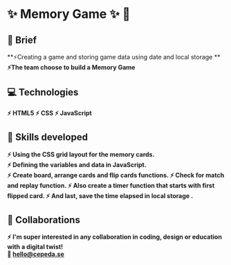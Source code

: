 
# :sparkles:	 Memory Game :sparkles:	 :unicorn:
## :page_facing_up: Brief
 **:zap:Creating a game and storing game data using date and local storage **<br>
 **:zap:The team choose to build a Memory Game** <br>



## :computer:	 Technologies
 **:zap: HTML5
 :zap: CSS
 :zap: JavaScript**<br>

  
## :mechanical_arm: Skills developed
 **:zap: Using the CSS grid layout for the memory cards.      
 :zap: Defining the variables and data in JavaScript.        
 :zap: Create board, arrange cards and flip cards functions.
 :zap: Check for match and replay function.
  :zap: Also create a timer function that starts with first flipped card.
   :zap: And last, save the time elapsed in local storage .**
            
 ## :handshake: Collaborations
  **:zap: I'm super interested in any collaboration in coding, design or education with a digital twist!**<br>
   **:email: hello@cepeda.se**<br>
   
  
